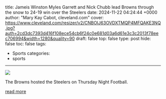 title: Jameis Winston Myles Garrett and Nick Chubb lead Browns through the snow to 24-19 win over the Steelers
date: 2024-11-22 04:24:44 +0000
author: "Mary Kay Cabot, cleveland.com"
cover: https://www.cleveland.com/resizer/v2/CNBOIJ63OVDXTMQP4MFQAKE3NQ.jpg?auth=2cd3dc7393d416f108ece54cb6f24c0e681d03a6d61e3c3c2013f78eec706994&width=1280&quality=90
draft: false
top: false
type: post
hide: false
toc: false
tags:
  - Sports
categories:
  - sports
---

![](https://www.cleveland.com/resizer/v2/CNBOIJ63OVDXTMQP4MFQAKE3NQ.jpg?auth=2cd3dc7393d416f108ece54cb6f24c0e681d03a6d61e3c3c2013f78eec706994&width=1280&quality=90)

The Browns hosted the Steelers on Thursday Night Football.

[read more](https://www.cleveland.com/browns/2024/11/jameis-winston-myles-garrett-and-nick-chubb-lead-browns-to-a-24-19-victory-over-the-first-place-steelers-on-a-snow-covered-field-to-improve-to-3-8.html)
